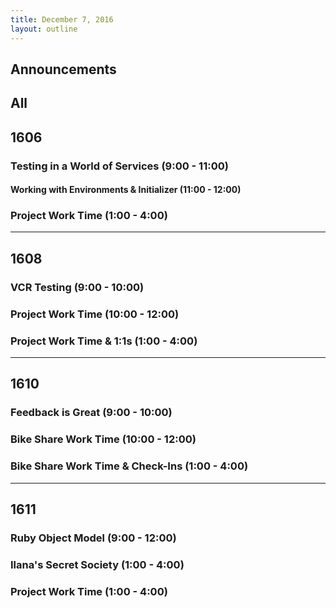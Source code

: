 ```yaml
---
title: December 7, 2016
layout: outline
---
```




## Announcements


## All

## 1606

### Testing in a World of Services (9:00 - 11:00)

#### Working with Environments & Initializer (11:00 - 12:00)

### Project Work Time (1:00 - 4:00)

***

## 1608

### VCR Testing (9:00 - 10:00) 

### Project Work Time (10:00 - 12:00)

### Project Work Time & 1:1s (1:00 - 4:00)

***

## 1610

### Feedback is Great (9:00 - 10:00)

### Bike Share Work Time (10:00 - 12:00)

### Bike Share Work Time & Check-Ins (1:00 - 4:00)

***

## 1611

### Ruby Object Model (9:00 - 12:00)

### Ilana's Secret Society (1:00 - 4:00)

### Project Work Time (1:00 - 4:00)
